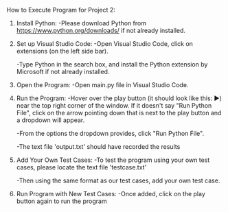 How to Execute Program for Project 2:

1. Install Python:
   -Please download Python from https://www.python.org/downloads/ if not 
    already installed.

2. Set up Visual Studio Code:
   -Open Visual Studio Code, click on extensions (on the left side bar).

   -Type Python in the search box, and install the Python extension by 
    Microsoft if not already installed.

3. Open the Program:
   -Open main.py file in Visual Studio Code.

4. Run the Program:
   -Hover over the play button (it should look like this: ▶) near the 
    top right corner of the window. If it doesn't say "Run Python File", 
    click on the arrow pointing down that is next to the play button and
    a dropdown will appear. 

   -From the options the dropdown provides, click "Run Python File". 

   -The text file 'output.txt' should have recorded the results

5. Add Your Own Test Cases:
   -To test the program using your own test cases, please locate the text file 'testcase.txt'

   -Then using the same format as our test cases, add your own test case.

6. Run Program with New Test Cases:
   -Once added, click on the play button again to run the program
